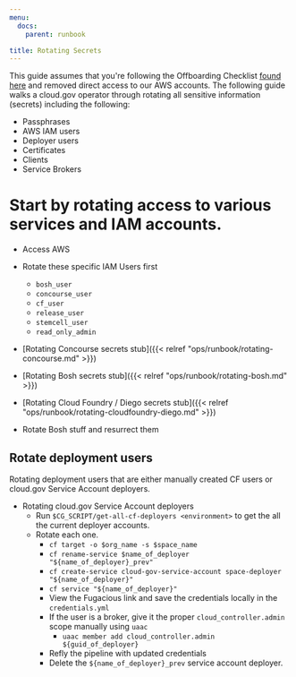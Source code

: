 ```yaml
---
menu:
  docs:
    parent: runbook

title: Rotating Secrets
---
```


This guide assumes that you're following the Offboarding Checklist [found
here](https://github.com/18F/cg-product/blob/master/OffboardingChecklist.md) and
removed direct access to our AWS accounts. The following guide walks a cloud.gov
operator through rotating all sensitive information (secrets) including the
following:

- Passphrases
- AWS IAM users
- Deployer users
- Certificates
- Clients
- Service Brokers

# Start by rotating access to various services and IAM accounts.

- Access AWS
- Rotate these specific IAM Users first
    - `bosh_user`
    - `concourse_user`
    - `cf_user`
    - `release_user`
    - `stemcell_user`
    - `read_only_admin`
- [Rotating Concourse secrets stub]({{< relref "ops/runbook/rotating-concourse.md" >}})
- [Rotating Bosh secrets stub]({{< relref "ops/runbook/rotating-bosh.md" >}})
- [Rotating Cloud Foundry / Diego secrets stub]({{< relref "ops/runbook/rotating-cloudfoundry-diego.md" >}})

- Rotate Bosh stuff and resurrect them

## Rotate deployment users

Rotating deployment users that are either manually created CF users or cloud.gov
Service Account deployers.

- Rotating cloud.gov Service Account deployers
    - Run `$CG_SCRIPT/get-all-cf-deployers <environment>` to get the all the current
      deployer accounts.
    - Rotate each one.
        - `cf target -o $org_name -s $space_name`
        - `cf rename-service $name_of_deployer "${name_of_deployer}_prev"`
        - `cf create-service cloud-gov-service-account space-deployer "${name_of_deployer}"`
        - `cf service "${name_of_deployer}"`
        - View the Fugacious link and save the credentials locally in the
          `credentials.yml`
        - If the user is a broker, give it the proper `cloud_controller.admin` scope
          manually using `uaac`
             - `uaac member add cloud_controller.admin ${guid_of_deployer}`
        - Refly the pipeline with updated credentials
        - Delete the `${name_of_deployer}_prev` service account deployer.
